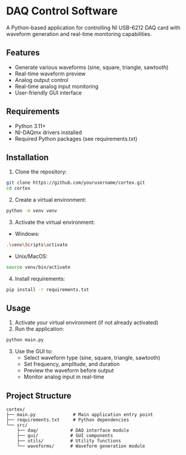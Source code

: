# DAQ Control Software

A Python-based application for controlling NI USB-6212 DAQ card with waveform generation and real-time monitoring capabilities.

## Features

- Generate various waveforms (sine, square, triangle, sawtooth)
- Real-time waveform preview
- Analog output control
- Real-time analog input monitoring
- User-friendly GUI interface

## Requirements

- Python 3.11+
- NI-DAQmx drivers installed
- Required Python packages (see requirements.txt)

## Installation

1. Clone the repository:
```bash
git clone https://github.com/yourusername/cortex.git
cd cortex
```

2. Create a virtual environment:
```bash
python -m venv venv
```

3. Activate the virtual environment:
- Windows:
```bash
.\venv\Scripts\activate
```
- Unix/MacOS:
```bash
source venv/bin/activate
```

4. Install requirements:
```bash
pip install -r requirements.txt
```

## Usage

1. Activate your virtual environment (if not already activated)
2. Run the application:
```bash
python main.py
```

3. Use the GUI to:
   - Select waveform type (sine, square, triangle, sawtooth)
   - Set frequency, amplitude, and duration
   - Preview the waveform before output
   - Monitor analog input in real-time

## Project Structure

```
cortex/
├── main.py              # Main application entry point
├── requirements.txt     # Python dependencies
└── src/
    ├── daq/            # DAQ interface module
    ├── gui/            # GUI components
    ├── utils/          # Utility functions
    └── waveforms/      # Waveform generation module
```
